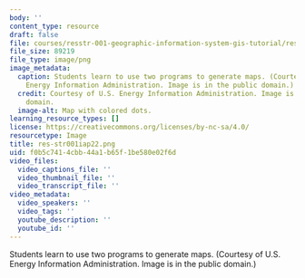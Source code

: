 ```yaml
---
body: ''
content_type: resource
draft: false
file: courses/resstr-001-geographic-information-system-gis-tutorial/res-str001iap22.png
file_size: 89219
file_type: image/png
image_metadata:
  caption: Students learn to use two programs to generate maps. (Courtesy of U.S.
    Energy Information Administration. Image is in the public domain.)
  credit: Courtesy of U.S. Energy Information Administration. Image is in the public
    domain.
  image-alt: Map with colored dots.
learning_resource_types: []
license: https://creativecommons.org/licenses/by-nc-sa/4.0/
resourcetype: Image
title: res-str001iap22.png
uid: f0b5c741-4cbb-44a1-b65f-1be580e02f6d
video_files:
  video_captions_file: ''
  video_thumbnail_file: ''
  video_transcript_file: ''
video_metadata:
  video_speakers: ''
  video_tags: ''
  youtube_description: ''
  youtube_id: ''
---
```

Students learn to use two programs to generate maps. (Courtesy of U.S. Energy Information Administration. Image is in the public domain.)
